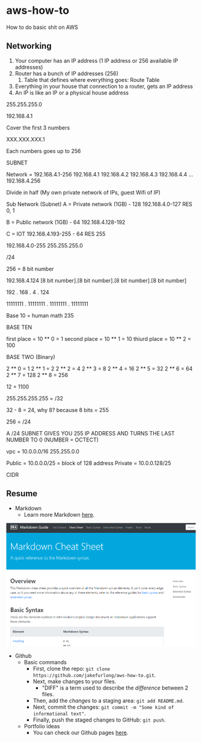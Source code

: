 # aws-how-to

How to do basic shit on AWS

## Networking

1. Your computer has an IP address (1 IP address or 256 available IP addresses)
2. Router has a bunch of IP addresses (256)
   1. Table that defines where everything goes: Route Table
3. Everything in your house that connection to a router, gets an IP address
4. An IP is like an IP or a physical house address


255.255.255.0

192.168.4.1

Cover the first 3 numbers

XXX.XXX.XXX.1

Each numbers goes up to 256

SUBNET

Network = 192.168.4.1-256
192.168.4.1
192.168.4.2
192.168.4.3
192.168.4.4
...
192.168.4.256

Divide in half (My own private network of IPs, guest Wifi of IP)

Sub Network (Subnet)
A = Private network (1GB) - 128
192.168.4.0-127
RES 0, 1

B = Public network (1GB) - 64
192.168.4.128-192

C = IOT
192.168.4.193-255 - 64
RES 255

192.168.4.0-255
255.255.255.0

/24

256 = 8 bit number

192.168.4.124
[8 bit number].[8 bit number].[8 bit number].[8 bit number]

192           .    168       . 4            . 124

11111111      . 11111111     . 11111111     . 11111111


Base 10 = human math
235

BASE TEN

first place = 10 ** 0 = 1
second place = 10 ** 1 = 10
thiurd place = 10 ** 2 = 100

BASE TWO (Binary)

2 ** 0 = 1
2 ** 1 = 2
2 ** 2 = 4
2 ** 3 = 8
2 ** 4 = 16
2 ** 5 = 32
2 ** 6 = 64
2 ** 7 = 128
2 ** 8 = 256

12 = 1100

255.255.255.255 = /32

32 - 8 = 24, why 8? because 8 bits = 255

256 = /24

A /24 SUBNET GIVES YOU 255 IP ADDRESS AND TURNS THE LAST NUMBER TO 0 (NUMBER = OCTECT)

vpc = 10.0.0.0/16
255.255.0.0

Public  = 10.0.0.0/25 =  block of 128 address
Private = 10.0.0.128/25

CIDR 






## Resume

- Markdown
  - Learn more Markdown [here](https://www.markdownguide.org/cheat-sheet/).

<img src="./images/markdown-example.png" width="509" height="327">

- Github
  - Basic commands
    - First, clone the repo: `git clone https://github.com/jakefurlong/aws-how-to.git`.
    - Next, make changes to your files.
      - "DIFF" is a term used to describe the *difference* between 2 files.
    - Then, add the *changes* to a staging area: `git add README.md`.
    - Next, commit the changes: `git commit -m "Some kind of informational text"`.
    - Finally, push the staged changes to GitHub: `git push`.
  - Portfolio ideas
    - You can check our Github pages [here](https://pages.github.com/).